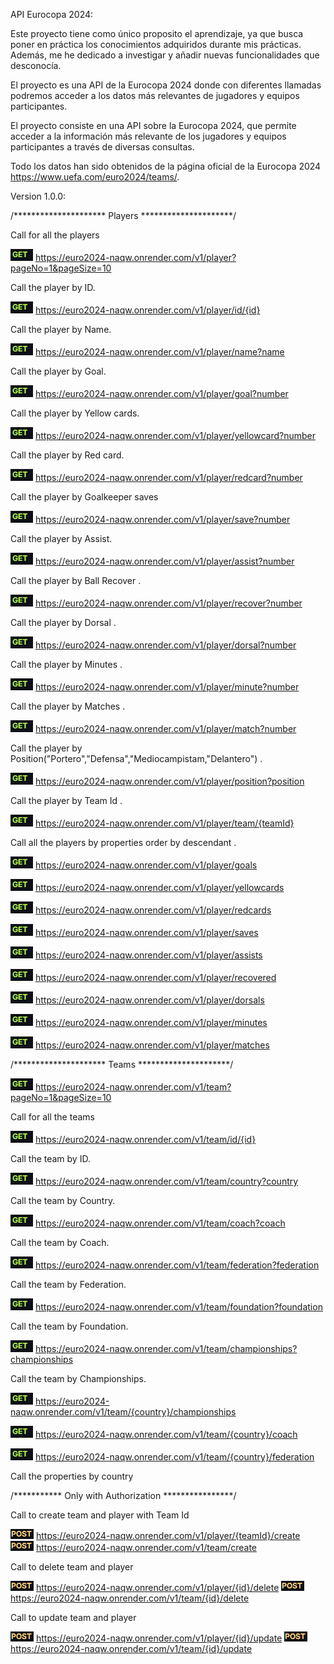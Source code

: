API Eurocopa 2024:

Este proyecto tiene como único proposito el aprendizaje, ya que busca poner en práctica 
los conocimientos adquiridos durante mis prácticas.  Además, me he dedicado a investigar y 
añadir nuevas funcionalidades que desconocía.

El proyecto es una API de la Eurocopa 2024 donde con diferentes llamadas podremos acceder
a los datos más relevantes de jugadores y  equipos participantes.

El proyecto consiste en una API sobre la Eurocopa 2024, que permite acceder a la información 
más relevante de los jugadores y equipos participantes a través de diversas consultas.

Todo los datos han sido obtenidos  de la página oficial de la Eurocopa 2024 https://www.uefa.com/euro2024/teams/.

Version 1.0.0:

/********************* Players *********************/

Call for all the players

![Get](./assets/get.png) https://euro2024-naqw.onrender.com/v1/player?pageNo=1&pageSize=10

Call  the player by ID.

![Get](./assets/get.png) https://euro2024-naqw.onrender.com/v1/player/id/{id}


Call  the player by Name.

![Get](./assets/get.png) https://euro2024-naqw.onrender.com/v1/player/name?name


Call  the player by Goal.

![Get](./assets/get.png) https://euro2024-naqw.onrender.com/v1/player/goal?number


Call  the player by Yellow cards.

![Get](./assets/get.png) https://euro2024-naqw.onrender.com/v1/player/yellowcard?number


Call  the player by Red card.

![Get](./assets/get.png) https://euro2024-naqw.onrender.com/v1/player/redcard?number


Call  the player by Goalkeeper saves

![Get](./assets/get.png) https://euro2024-naqw.onrender.com/v1/player/save?number


Call  the player by Assist.

![Get](./assets/get.png) https://euro2024-naqw.onrender.com/v1/player/assist?number


Call  the player by Ball Recover .

![Get](./assets/get.png) https://euro2024-naqw.onrender.com/v1/player/recover?number


Call  the player by Dorsal .

![Get](./assets/get.png) https://euro2024-naqw.onrender.com/v1/player/dorsal?number


Call  the player by Minutes .

![Get](./assets/get.png) https://euro2024-naqw.onrender.com/v1/player/minute?number


Call  the player by Matches .

![Get](./assets/get.png) https://euro2024-naqw.onrender.com/v1/player/match?number


Call  the player by Position("Portero","Defensa","Mediocampistam,"Delantero") .

![Get](./assets/get.png) https://euro2024-naqw.onrender.com/v1/player/position?position


Call  the player by Team Id .

![Get](./assets/get.png) https://euro2024-naqw.onrender.com/v1/player/team/{teamId}




Call all the players by properties order by descendant .

![Get](./assets/get.png) https://euro2024-naqw.onrender.com/v1/player/goals

![Get](./assets/get.png) https://euro2024-naqw.onrender.com/v1/player/yellowcards

![Get](./assets/get.png) https://euro2024-naqw.onrender.com/v1/player/redcards

![Get](./assets/get.png) https://euro2024-naqw.onrender.com/v1/player/saves

![Get](./assets/get.png) https://euro2024-naqw.onrender.com/v1/player/assists

![Get](./assets/get.png) https://euro2024-naqw.onrender.com/v1/player/recovered

![Get](./assets/get.png) https://euro2024-naqw.onrender.com/v1/player/dorsals

![Get](./assets/get.png) https://euro2024-naqw.onrender.com/v1/player/minutes

![Get](./assets/get.png) https://euro2024-naqw.onrender.com/v1/player/matches

/********************* Teams *********************/

![Get](./assets/get.png) https://euro2024-naqw.onrender.com/v1/team?pageNo=1&pageSize=10

Call for all the teams

![Get](./assets/get.png) https://euro2024-naqw.onrender.com/v1/team/id/{id}

Call  the team by ID.

![Get](./assets/get.png) https://euro2024-naqw.onrender.com/v1/team/country?country

Call  the team by Country.

![Get](./assets/get.png) https://euro2024-naqw.onrender.com/v1/team/coach?coach

Call  the team by Coach.

![Get](./assets/get.png) https://euro2024-naqw.onrender.com/v1/team/federation?federation

Call  the team by Federation.

![Get](./assets/get.png) https://euro2024-naqw.onrender.com/v1/team/foundation?foundation

Call  the team by Foundation.

![Get](./assets/get.png) https://euro2024-naqw.onrender.com/v1/team/championships?championships

Call  the team by Championships.

![Get](./assets/get.png) https://euro2024-naqw.onrender.com/v1/team/{country}/championships

![Get](./assets/get.png) https://euro2024-naqw.onrender.com/v1/team/{country}/coach

![Get](./assets/get.png) https://euro2024-naqw.onrender.com/v1/team/{country}/federation

Call the properties by country

/*********** Only with Authorization ****************/


Call to create team and player with Team Id

![Post](./assets/post.png)   https://euro2024-naqw.onrender.com/v1/player/{teamId}/create
![Post](./assets/post.png)   https://euro2024-naqw.onrender.com/v1/team/create

Call to delete team and player

![Delete](./assets/post.png) https://euro2024-naqw.onrender.com/v1/player/{id}/delete
![Delete](./assets/post.png) https://euro2024-naqw.onrender.com/v1/team/{id}/delete

Call to update team and player

![Put](./assets/post.png)    https://euro2024-naqw.onrender.com/v1/player/{id}/update
![Put](./assets/post.png)    https://euro2024-naqw.onrender.com/v1/team/{id}/update






